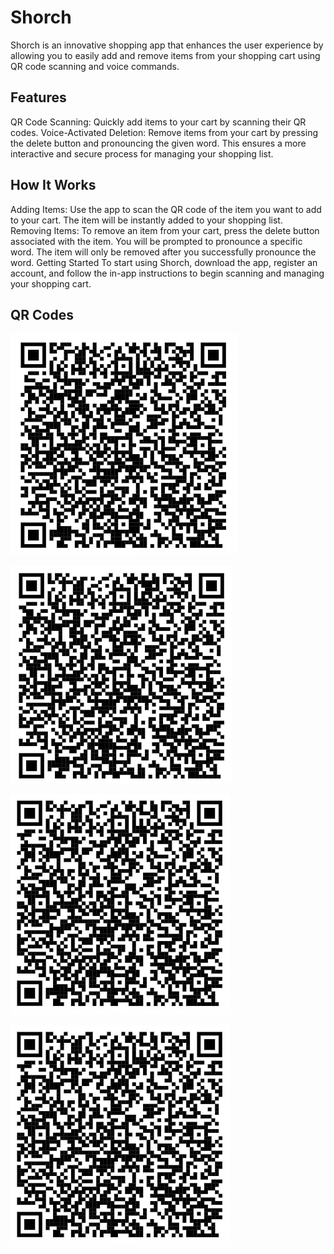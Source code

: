 # Shorch
Shorch is an innovative shopping app that enhances the user experience by allowing you to easily add and remove items from your shopping cart using QR code scanning and voice commands.

## Features
QR Code Scanning: Quickly add items to your cart by scanning their QR codes.
Voice-Activated Deletion: Remove items from your cart by pressing the delete button and pronouncing the given word. This ensures a more interactive and secure process for managing your shopping list.
## How It Works
Adding Items: Use the app to scan the QR code of the item you want to add to your cart. The item will be instantly added to your shopping list.
Removing Items: To remove an item from your cart, press the delete button associated with the item. You will be prompted to pronounce a specific word. The item will only be removed after you successfully pronounce the word.
Getting Started
To start using Shorch, download the app, register an account, and follow the in-app instructions to begin scanning and managing your shopping cart.


## QR Codes

![img1](./public/img/1.jpg)

![img2](./public/img/2.jpg)

![img3](./public/img/3.jpg)

![img4](./public/img/4.jpg)
